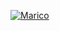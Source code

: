 [![Marico](https://img.shields.io/badge/Marico-Click_me-FF9E84?style=for-the-badge&logo=Marriott)](https://alexparakhin.github.io/project.Marico/)
